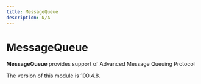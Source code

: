 ```yaml
---
title: MessageQueue
description: N/A
---
```


# MessageQueue

**MessageQueue** provides support of Advanced Message Queuing Protocol

<InlineAlert slots="text" />
The version of this module is 100.4.8.
